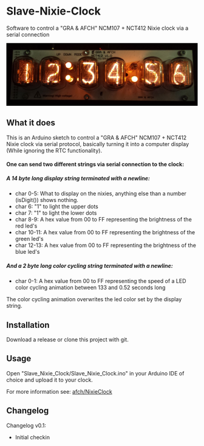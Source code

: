 # Slave-Nixie-Clock
Software to control a "GRA &amp; AFCH" NCM107 + NCT412 Nixie clock via a serial connection

!["GRA &amp; AFCH" NCM107 + NCT412](https://github.com/SebiTimeWaster/Slave-Nixie-Clock/blob/master/NixieClock.jpg)

## What it does
This is an Arduino sketch to control a "GRA &amp; AFCH" NCM107 + NCT412 Nixie clock via serial protocol, basically turning it into a computer display (While ignoring the RTC functionality).

#### One can send two different strings via serial connection to the clock:

##### A 14 byte long display string terminated with a newline:

 * char 0-5:   What to display on the nixies, anything else than a number (isDigit()) shows nothing.
 * char 6:     "1" to light the upper dots
 * char 7:     "1" to light the lower dots
 * char 8-9:   A hex value from 00 to FF representing the brightness of the red led's
 * char 10-11: A hex value from 00 to FF representing the brightness of the green led's
 * char 12-13: A hex value from 00 to FF representing the brightness of the blue led's
 
##### And a 2 byte long color cycling string terminated with a newline:

 * char 0-1: A hex value from 00 to FF representing the speed of a LED color cycling animation between 133 and 0.52 seconds long
 
The color cycling animation overwrites the led color set by the display string.

## Installation
Download a release or clone this project with git. 

## Usage
Open "Slave_Nixie_Clock/Slave_Nixie_Clock.ino" in your Arduino IDE of choice and upload it to your clock.

For more information see: [afch/NixieClock](https://github.com/afch/NixieClock)

## Changelog
Changelog v0.1:
* Initial checkin
